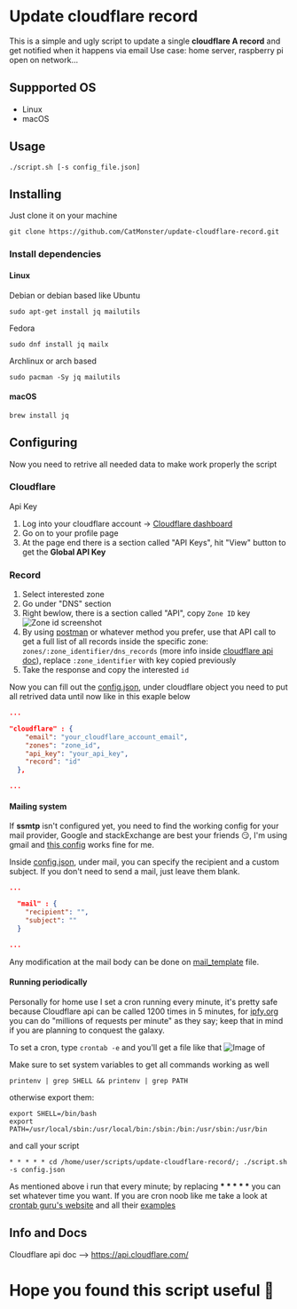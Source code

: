 # Update cloudflare record

This is a simple and ugly script to update a single __cloudflare A record__ and get notified when it happens via email
Use case: home server, raspberry pi open on network...

## Suppported OS

- Linux
- macOS

## Usage

```
./script.sh [-s config_file.json]
```

## Installing

Just clone it on your machine

```
git clone https://github.com/CatMonster/update-cloudflare-record.git
```

### Install dependencies

#### Linux

Debian or debian based like Ubuntu

```
sudo apt-get install jq mailutils
```

Fedora

```
sudo dnf install jq mailx
```

Archlinux or arch based

```
sudo pacman -Sy jq mailutils
```

#### macOS

```
brew install jq
```

## Configuring

Now you need to retrive all needed data to make work properly the script

### Cloudflare

Api Key
1) Log into your cloudflare account -> [Cloudflare dashboard](https://dash.cloudflare.com/)
2) Go on to your profile page
3) At the page end there is a section called "API Keys", hit "View" button to get the __Global API Key__

### Record

1) Select interested zone
2) Go under "DNS" section
3) Right bewlow, there is a section called "API", copy `Zone ID` key
   ![Zone id screenshot](https://i.imgur.com/v8WCkwo.png)
4) By using [postman](https://www.getpostman.com/apps) or whatever method you prefer, use that API call to get a full list of all records inside the specific zone: `zones/:zone_identifier/dns_records` (more info inside [cloudflare api doc](https://api.cloudflare.com/%23dns-records-for-a-zone-list-dns-records)), replace `:zone_identifier` with key copied previously
5) Take the response and copy the interested `id`

Now you can fill out the [config.json](https://github.com/CatMonster/update-cloudflare-record/blob/master/config.json), under cloudflare object you need to put all retrived data until now like in this exaple below

```json
...

"cloudflare" : {
    "email": "your_cloudflare_account_email",
    "zones": "zone_id",
    "api_key": "your_api_key",
    "record": "id"
  },

...
```

#### Mailing system

If __ssmtp__ isn't configured yet, you need to find the working config for your mail provider, Google and stackExchange are best your friends :smirk:, I'm using gmail and [this config](https://unix.stackexchange.com/a/381197/325117) works fine for me.

Inside [config.json](https://github.com/CatMonster/update-cloudflare-record/blob/master/config.json), under mail, you can specify the recipient and a custom subject. If you don't need to send a mail, just leave them blank.

```json
...

  "mail" : {
    "recipient": "",
    "subject": ""
  }

...
```

Any modification at the mail body can be done on [mail_template](https://github.com/CatMonster/update-cloudflare-record/blob/master/mail_template) file.

#### Running periodically

Personally for home use I set a cron running every minute, it's pretty safe because Cloudflare api can be called 1200 times in 5 minutes, for [ipfy.org](https://www.ipify.org/) you can do "millions of requests per minute" as they say; keep that in mind if you are planning to conquest the galaxy.

To set a cron, type ```crontab -e``` and you'll get a file like that
![Image of](https://i.imgur.com/UPHlZrog.png)

Make sure to set system variables to get all commands working as well

```
printenv | grep SHELL && printenv | grep PATH
```

otherwise export them:

```
export SHELL=/bin/bash
export PATH=/usr/local/sbin:/usr/local/bin:/sbin:/bin:/usr/sbin:/usr/bin
```

and call your script

```
* * * * * cd /home/user/scripts/update-cloudflare-record/; ./script.sh -s config.json
```

As mentioned above i run that every minute; by replacing __* * * * *__ you can set whatever time you want. If you are cron noob like me take a look at [crontab guru's website](https://crontab.guru/) and all their [examples](https://crontab.guru/examples.html)

## Info and Docs

Cloudflare api doc --> https://api.cloudflare.com/

# Hope you found this script useful :wave: